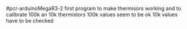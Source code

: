 #pcr-arduinoMegaR3-2
first program to make thermisors working and to calibrate 100k an 10k thermistors
100k values seem to be ok
10k values have to be checked
